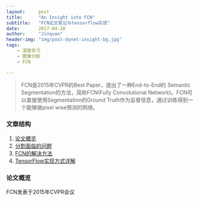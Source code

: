 ```yaml
---
layout:	    post
title:      "An Insight into FCN"
subtitle:   "FCN论文笔记与tensorflow实现"
date:       2017-04-28
author:     "Jinquan"
header-img: "img/post-dynet-insight-bg.jpg"
tags:
    - 深度学习
    - 图像分割
    - FCN

---
```


> FCN是2015年CVPR的Best Paper，提出了一种End-to-End的 Semantic Segmentation的方法，简称FCN(Fully Convolutional Network)。FCN可以直接使用Segmentation的Ground Truth作为监督信息，通过训练得到一个能够做pixel wise预测的网络。



### 文章结构

1. [论文概览](#论文概览)
2. [分割面临的问题](#分割面临的问题)
3. [FCN的解决方法](#FCN的解决方法)
4. [TensorFlow实现方式详解](#TensorFlow实现方式详解)



### 论文概览

FCN发表于2015年CVPR会议
